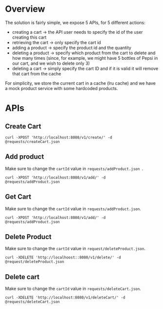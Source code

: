 Overview
=========

The solution is fairly simple, we expose 5 APIs, for 5 different actions:
* creating a cart -> the API user needs to specify the id of the user creating this cart
* retrieving the cart -> only specify the cart id
* adding a product -> specify the product id and the quantity
* deleting a product -> specify which product from the cart to delete and how many times (since,
  for example, we might have 5 bottles of Pepsi in our cart, and we wish to delete only 3)
* deleting a cart -> simply specify the cart ID and if it is valid it will remove that cart from the cache

For simplicity, we store the current cart in a cache (lru cache) and  we have a mock product service with some hardcoded 
products.



APIs
======

Create Cart
------------

```shell
curl -XPOST 'http://localhost:8080/v1/create/' -d @requests/createCart.json
```

Add product
-----------

Make sure to change the `cartId` value in `requests/addProduct.json `. 

```shell
curl -XPOST 'http://localhost:8080/v1/add/' -d @requests/addProduct.json 
```

Get Cart
---------
Make sure to change the `cartId` value in `requests/addProduct.json`.

```shell
curl -XPOST 'http://localhost:8080/v1/add/' -d @requests/addProduct.json 
```

Delete Product
---------------

Make sure to change the `cartId` value in `request/deleteProduct.json`.

```shell
curl -XDELETE 'http://localhoost::8080/v1/delete/' -d @request/deleteProduct.json
```

Delete cart
-----------

Make sure to change the `cartId` value in `requests/deleteCart.json`.

```shell
curl -XDELETE 'http://localhost:8080/v1/deleteCart/' -d @requests/deleteCart.json
```